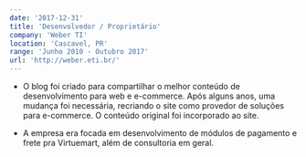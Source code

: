 ```yaml
---
date: '2017-12-31'
title: 'Desenvolvedor / Proprietário'
company: 'Weber TI'
location: 'Cascavel, PR'
range: 'Junho 2010 - Outubro 2017'
url: 'http://weber.eti.br/'
---
```


- O blog foi criado para compartilhar o melhor conteúdo de desenvolvimento para web e e-commerce. Após alguns anos, uma mudança foi necessária, recriando o site como provedor de soluções para e-commerce. O conteúdo original foi incorporado ao site.

- A empresa era focada em desenvolvimento de módulos de pagamento e frete pra Virtuemart, além de consultoria em geral.
